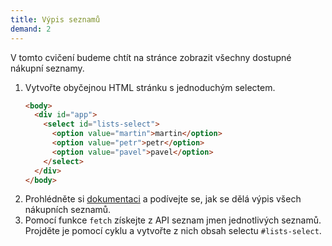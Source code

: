 ```yaml
---
title: Výpis seznamů
demand: 2
---
```


V tomto cvičení budeme chtít na stránce zobrazit všechny dostupné nákupní seznamy.

1. Vytvořte obyčejnou HTML stránku s jednoduchým selectem.
   ```html
   <body>
     <div id="app">
       <select id="lists-select">
         <option value="martin">martin</option>
         <option value="petr">petr</option>
         <option value="pavel">pavel</option>
       </select>
     </div>
   </body>
   ```
1. Prohlédněte si [dokumentaci](https://apps.kodim.cz/daweb/shoplist/) a podívejte se, jak se dělá výpis všech nákupních seznamů.
1. Pomocí funkce `fetch` získejte z API seznam jmen jednotlivých seznamů. Projděte je pomocí cyklu a vytvořte z nich obsah selectu `#lists-select`.
